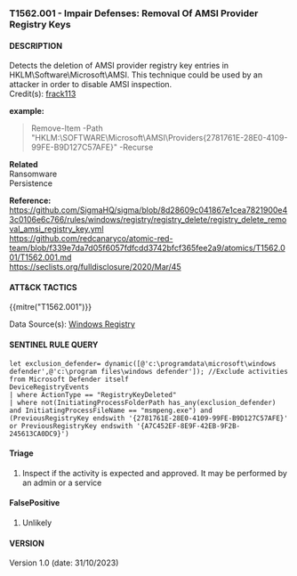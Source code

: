 ### T1562.001 - Impair Defenses: Removal Of AMSI Provider Registry Keys   
  

####  DESCRIPTION  <br> 
Detects the deletion of AMSI provider registry key entries in HKLM\Software\Microsoft\AMSI. This technique could be used by an attacker in order to disable AMSI inspection.  
Credit(s): [frack113](https://github.com/frack113)

**example:** <br> 
> Remove-Item -Path "HKLM:\SOFTWARE\Microsoft\AMSI\Providers\{2781761E-28E0-4109-99FE-B9D127C57AFE}" -Recurse    


**Related** <br>
Ransomware  
Persistence        


**Reference:**  <br> 
https://github.com/SigmaHQ/sigma/blob/8d28609c041867e1cea7821900e43c0106e6c766/rules/windows/registry/registry_delete/registry_delete_removal_amsi_registry_key.yml        
https://github.com/redcanaryco/atomic-red-team/blob/f339e7da7d05f6057fdfcdd3742bfcf365fee2a9/atomics/T1562.001/T1562.001.md  
https://seclists.org/fulldisclosure/2020/Mar/45

####  ATT&CK TACTICS   <br> 
{{mitre("T1562.001")}}    

Data Source(s): [Windows Registry](https://attack.mitre.org/datasources/DS0024)  


#### SENTINEL RULE QUERY  <br> 

~~~
let exclusion_defender= dynamic([@'c:\programdata\microsoft\windows defender',@'c:\program files\windows defender']); //Exclude activities from Microsoft Defender itself
DeviceRegistryEvents
| where ActionType == "RegistryKeyDeleted"
| where not(InitiatingProcessFolderPath has_any(exclusion_defender) and InitiatingProcessFileName == "msmpeng.exe") and (PreviousRegistryKey endswith '{2781761E-28E0-4109-99FE-B9D127C57AFE}' or PreviousRegistryKey endswith '{A7C452EF-8E9F-42EB-9F2B-245613CA0DC9}')
~~~


#### Triage  <br> 

1. Inspect if the activity is expected and approved. It may be performed by an admin or a service  

#### FalsePositive <br> 
1. Unlikely

#### VERSION  <br> 
Version 1.0 (date: 31/10/2023)  